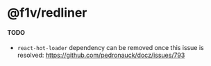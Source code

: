 # @f1v/redliner

#### TODO

- `react-hot-loader` dependency can be removed once this issue is resolved: https://github.com/pedronauck/docz/issues/793